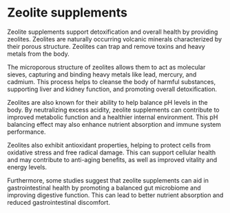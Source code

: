 <!--
source: GPT-4o
aka: zeolite clinoptilolite
tags: supplements
-->

# Zeolite supplements

Zeolite supplements support detoxification and overall health by providing zeolites. Zeolites are naturally occurring volcanic minerals characterized by their porous structure. Zeolites can trap and remove toxins and heavy metals from the body.

The microporous structure of zeolites allows them to act as molecular sieves, capturing and binding heavy metals like lead, mercury, and cadmium. This process helps to cleanse the body of harmful substances, supporting liver and kidney function, and promoting overall detoxification.

Zeolites are also known for their ability to help balance pH levels in the body. By neutralizing excess acidity, zeolite supplements can contribute to improved metabolic function and a healthier internal environment. This pH balancing effect may also enhance nutrient absorption and immune system performance.

Zeolites also exhibit antioxidant properties, helping to protect cells from oxidative stress and free radical damage. This can support cellular health and may contribute to anti-aging benefits, as well as improved vitality and energy levels.

Furthermore, some studies suggest that zeolite supplements can aid in gastrointestinal health by promoting a balanced gut microbiome and improving digestive function. This can lead to better nutrient absorption and reduced gastrointestinal discomfort.
